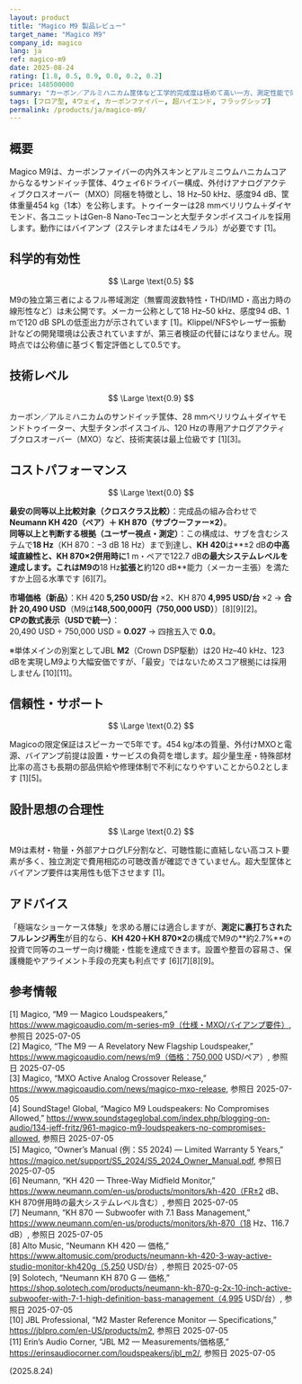 ```yaml
---
layout: product
title: "Magico M9 製品レビュー"
target_name: "Magico M9"
company_id: magico
lang: ja
ref: magico-m9
date: 2025-08-24
rating: [1.8, 0.5, 0.9, 0.0, 0.2, 0.2]
price: 148500000
summary: "カーボン／アルミハニカム筐体など工学的完成度は極めて高い一方、測定性能で同等以上を満たすモニター＋サブの新製品群が**価格の約3%**で実現できるため、コストパフォーマンスは崩壊します。"
tags: [フロア型, 4ウェイ, カーボンファイバー, 超ハイエンド, フラッグシップ]
permalink: /products/ja/magico-m9/
---
```


## 概要

Magico M9は、カーボンファイバーの内外スキンとアルミニウムハニカムコアからなるサンドイッチ筐体、4ウェイ6ドライバー構成、外付けアナログアクティブクロスオーバー（MXO）同梱を特徴とし、18 Hz–50 kHz、感度94 dB、筐体重量454 kg（1本）を公称します。トゥイーターは28 mmベリリウム＋ダイヤモンド、各ユニットはGen-8 Nano-Tecコーンと大型チタンボイスコイルを採用します。動作にはバイアンプ（2ステレオまたは4モノラル）が必要です [1]。

## 科学的有効性

$$ \Large \text{0.5} $$

M9の独立第三者によるフル帯域測定（無響周波数特性・THD/IMD・高出力時の線形性など）は未公開です。メーカー公称として18 Hz–50 kHz、感度94 dB、1 mで120 dB SPLの低歪出力が示されています [1]。Klippel/NFSやレーザー振動計などの開発環境は公表されていますが、第三者検証の代替にはなりません。現時点では公称値に基づく暫定評価として0.5です。

## 技術レベル

$$ \Large \text{0.9} $$

カーボン／アルミハニカムのサンドイッチ筐体、28 mmベリリウム＋ダイヤモンドトゥイーター、大型チタンボイスコイル、120 Hzの専用アナログアクティブクロスオーバー（MXO）など、技術実装は最上位級です [1][3]。

## コストパフォーマンス

$$ \Large \text{0.0} $$

**最安の同等以上比較対象（クロスクラス比較）**：完成品の組み合わせで **Neumann KH 420（ペア）＋ KH 870（サブウーファー×2）**。  
**同等以上と判断する根拠（ユーザー視点・測定）**：この構成は、サブを含むシステムで**18 Hz**（KH 870：−3 dB 18 Hz）まで到達し、**KH 420**は**±2 dB**の中高域直線性と、**KH 870×2**併用時に**1 m・ペアで122.7 dB**の最大システムレベルを達成します。これはM9の**18 Hz**拡張と**約120 dB**能力（メーカー主張）を満たすか上回る水準です [6][7]。

**市場価格（新品）**：KH 420 **5,250 USD/台** ×2、KH 870 **4,995 USD/台** ×2 → **合計 20,490 USD**（M9は**148,500,000円（750,000 USD）**）[8][9][2]。  
**CPの数式表示（USDで統一）**：  
20,490 USD ÷ 750,000 USD = **0.027** → 四捨五入で **0.0**。

※単体メインの別案としてJBL **M2**（Crown DSP駆動）は20 Hz–40 kHz、123 dBを実現しM9より大幅安価ですが、「最安」ではないためスコア根拠には採用しません [10][11]。

## 信頼性・サポート

$$ \Large \text{0.2} $$

Magicoの限定保証はスピーカーで5年です。454 kg/本の質量、外付けMXOと電源、バイアンプ前提は設置・サービスの負荷を増します。超少量生産・特殊部材比率の高さも長期の部品供給や修理体制で不利になりやすいことから0.2とします [1][5]。

## 設計思想の合理性

$$ \Large \text{0.2} $$

M9は素材・物量・外部アナログLF分割など、可聴性能に直結しない高コスト要素が多く、独立測定で費用相応の可聴改善が確認できていません。超大型筐体とバイアンプ要件は実用性も低下させます [1]。

## アドバイス

「極端なショーケース体験」を求める層には適合しますが、**測定に裏打ちされたフルレンジ再生**が目的なら、**KH 420＋KH 870×2**の構成でM9の**約2.7%**の投資で同等のユーザー向け機能・性能を達成できます。設置や整音の容易さ、保護機能やアライメント手段の充実も利点です [6][7][8][9]。

## 参考情報

[1] Magico, “M9 — Magico Loudspeakers,” https://www.magicoaudio.com/m-series-m9（仕様・MXO/バイアンプ要件）, 参照日 2025-07-05  
[2] Magico, “The M9 — A Revelatory New Flagship Loudspeaker,” https://www.magicoaudio.com/news/m9（価格：750,000 USD/ペア）, 参照日 2025-07-05  
[3] Magico, “MXO Active Analog Crossover Release,” https://www.magicoaudio.com/news/magico-mxo-release, 参照日 2025-07-05  
[4] SoundStage! Global, “Magico M9 Loudspeakers: No Compromises Allowed,” https://www.soundstageglobal.com/index.php/blogging-on-audio/134-jeff-fritz/961-magico-m9-loudspeakers-no-compromises-allowed, 参照日 2025-07-05  
[5] Magico, “Owner’s Manual (例：S5 2024) — Limited Warranty 5 Years,” https://magico.net/support/S5_2024/S5_2024_Owner_Manual.pdf, 参照日 2025-07-05  
[6] Neumann, “KH 420 — Three-Way Midfield Monitor,” https://www.neumann.com/en-us/products/monitors/kh-420（FR±2 dB、KH 870併用時の最大システムレベル含む）, 参照日 2025-07-05  
[7] Neumann, “KH 870 — Subwoofer with 7.1 Bass Management,” https://www.neumann.com/en-us/products/monitors/kh-870（18 Hz、116.7 dB）, 参照日 2025-07-05  
[8] Alto Music, “Neumann KH 420 — 価格,” https://www.altomusic.com/products/neumann-kh-420-3-way-active-studio-monitor-kh420g（5,250 USD/台）, 参照日 2025-07-05  
[9] Solotech, “Neumann KH 870 G — 価格,” https://shop.solotech.com/products/neumann-kh-870-g-2x-10-inch-active-subwoofer-with-7-1-high-definition-bass-management（4,995 USD/台）, 参照日 2025-07-05  
[10] JBL Professional, “M2 Master Reference Monitor — Specifications,” https://jblpro.com/en-US/products/m2, 参照日 2025-07-05  
[11] Erin’s Audio Corner, “JBL M2 — Measurements/価格感,” https://erinsaudiocorner.com/loudspeakers/jbl_m2/, 参照日 2025-07-05

(2025.8.24)


